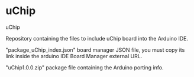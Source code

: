 # uChip
uChip

Repository containing the files to include uChip board into the Arduino IDE.

"package_uChip_index.json" board manager JSON file, you must copy its link inside the arduino IDE Board Manager external URL.

"uChip1.0.0.zip" package file containing the Arduino porting info.
